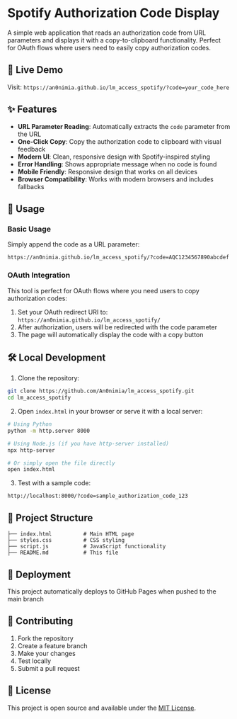 # Spotify Authorization Code Display

A simple web application that reads an authorization code from URL parameters and displays it with a copy-to-clipboard functionality. Perfect for OAuth flows where users need to easily copy authorization codes.

## 🚀 Live Demo

Visit: `https://an0nimia.github.io/lm_access_spotify/?code=your_code_here`

## ✨ Features

- **URL Parameter Reading**: Automatically extracts the `code` parameter from the URL
- **One-Click Copy**: Copy the authorization code to clipboard with visual feedback
- **Modern UI**: Clean, responsive design with Spotify-inspired styling
- **Error Handling**: Shows appropriate message when no code is found
- **Mobile Friendly**: Responsive design that works on all devices
- **Browser Compatibility**: Works with modern browsers and includes fallbacks

## 🎯 Usage

### Basic Usage
Simply append the code as a URL parameter:
```
https://an0nimia.github.io/lm_access_spotify/?code=AQC1234567890abcdef
```

### OAuth Integration
This tool is perfect for OAuth flows where you need users to copy authorization codes:

1. Set your OAuth redirect URI to: `https://an0nimia.github.io/lm_access_spotify/`
2. After authorization, users will be redirected with the code parameter
3. The page will automatically display the code with a copy button

## 🛠️ Local Development

1. Clone the repository:
```bash
git clone https://github.com/An0nimia/lm_access_spotify.git
cd lm_access_spotify
```

2. Open `index.html` in your browser or serve it with a local server:
```bash
# Using Python
python -m http.server 8000

# Using Node.js (if you have http-server installed)
npx http-server

# Or simply open the file directly
open index.html
```

3. Test with a sample code:
```
http://localhost:8000/?code=sample_authorization_code_123
```

## 📁 Project Structure

```
├── index.html          # Main HTML page
├── styles.css          # CSS styling
├── script.js           # JavaScript functionality
├── README.md           # This file
```

## 🚀 Deployment

This project automatically deploys to GitHub Pages when pushed to the main branch

## 🤝 Contributing

1. Fork the repository
2. Create a feature branch
3. Make your changes
4. Test locally
5. Submit a pull request

## 📄 License

This project is open source and available under the [MIT License](LICENSE).